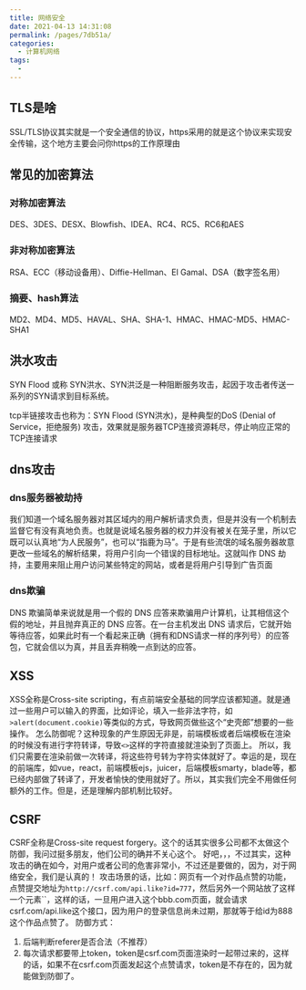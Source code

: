 ```yaml
---
title: 网络安全
date: 2021-04-13 14:31:08
permalink: /pages/7db51a/
categories:
  - 计算机网络
tags:
  - 
---
```


## TLS是啥

SSL/TLS协议其实就是一个安全通信的协议，https采用的就是这个协议来实现安全传输，这个地方主要会问你https的工作原理由

## 常见的加密算法

### 对称加密算法

DES、3DES、DESX、Blowfish、IDEA、RC4、RC5、RC6和AES

### 非对称加密算法

RSA、ECC（移动设备用）、Diffie-Hellman、El Gamal、DSA（数字签名用）

### 摘要、hash算法

MD2、MD4、MD5、HAVAL、SHA、SHA-1、HMAC、HMAC-MD5、HMAC-SHA1

## 洪水攻击

SYN Flood 或称 SYN洪水、SYN洪泛是一种阻断服务攻击，起因于攻击者传送一系列的SYN请求到目标系统。

tcp半链接攻击也称为：SYN Flood (SYN洪水)，是种典型的DoS (Denial of Service，拒绝服务) 攻击，效果就是服务器TCP连接资源耗尽，停止响应正常的TCP连接请求

## dns攻击

### dns服务器被劫持

我们知道一个域名服务器对其区域内的用户解析请求负责，但是并没有一个机制去监督它有没有真地负责。也就是说域名服务器的权力并没有被关在笼子里，所以它既可以认真地“为人民服务”，也可以“指鹿为马”。于是有些流氓的域名服务器故意更改一些域名的解析结果，将用户引向一个错误的目标地址。这就叫作 DNS 劫持，主要用来阻止用户访问某些特定的网站，或者是将用户引导到广告页面

### dns欺骗

DNS 欺骗简单来说就是用一个假的 DNS 应答来欺骗用户计算机，让其相信这个假的地址，并且抛弃真正的 DNS 应答。在一台主机发出 DNS 请求后，它就开始等待应答，如果此时有一个看起来正确（拥有和DNS请求一样的序列号）的应答包，它就会信以为真，并且丢弃稍晚一点到达的应答。

## XSS

XSS全称是Cross-site scripting，有点前端安全基础的同学应该都知道。就是通过一些用户可以输入的界面，比如评论，填入一些非法字符，如`>alert(document.cookie)`等类似的方式，导致网页做些这个“史壳郎”想要的一些操作。
怎么防御呢？这种现象的产生原因无非是，前端模板或者后端模板在渲染的时候没有进行字符转译，导致`<>`这样的字符直接就渲染到了页面上。
所以，我们只需要在渲染前做一次转译，将这些符号转为字符实体就好了。幸运的是，现在的前端库，如vue，react，前端模板ejs，juicer，后端模板smarty，blade等，都已经内部做了转译了，开发者愉快的使用就好了。所以，其实我们完全不用做任何额外的工作。但是，还是理解内部机制比较好。

## CSRF

CSRF全称是Cross-site request forgery。这个的话其实很多公司都不太做这个防御，我问过挺多朋友，他们公司的确并不关心这个。
好吧，，，不过其实，这种攻击的确在如今，对用户或者公司的危害非常小，不过还是要做的，因为，对于网络安全，我们是认真的！
攻击场景的话，比如：网页有一个对作品点赞的功能，点赞提交地址为`http://csrf.com/api.like?id=777`，然后另外一个网站放了这样一个元素``，这样的话，一旦用户进入这个bbb.com页面，就会请求csrf.com/api.like这个接口，因为用户的登录信息尚未过期，那就等于给id为888这个作品点赞了。
防御方式：

1. 后端判断referer是否合法（不推荐）
2. 每次请求都要带上token，token是csrf.com页面渲染时一起带过来的，这样的话，如果不在csrf.com页面发起这个点赞请求，token是不存在的，因为就能做到防御了。

